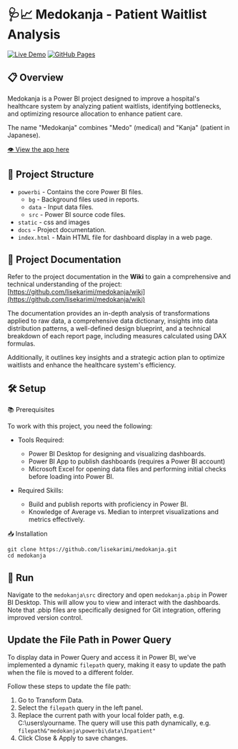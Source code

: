 # 🩺📈 Medokanja - Patient Waitlist Analysis

[![Live Demo](https://img.shields.io/badge/Live%20Demo-Power%20BI-blue?style=for-the-badge)](https://app.powerbi.com/view?r=eyJrIjoiNWJmZjVlMmEtZGJjZC00MjAyLWI0ZjUtNmMwYWRkMWNmNjRkIiwidCI6ImYxNThkZGMxLTExYTUtNDhjOS1iNjUzLWRhMzY5MTNjMGUxNyJ9)
[![GitHub Pages](https://img.shields.io/badge/GitHub%20Pages-Live%20Site-green?style=for-the-badge)](https://lisekarimi.github.io/medokanja/)

## 📋 Overview
Medokanja is a Power BI project designed to improve a hospital's healthcare system by analyzing patient waitlists, identifying bottlenecks, and optimizing resource allocation to enhance patient care.

The name "Medokanja" combines "Medo" (medical) and "Kanja" (patient in Japanese).

[👁️ View the app here](https://lisekarimi.github.io/medokanja/)

## 📂 Project Structure
- `powerbi` - Contains the core Power BI files.
    - `bg` - Background files used in reports.
    - `data` - Input data files.
    - `src` - Power BI source code files.
- `static` - css and images
- `docs` - Project documentation.
- `index.html` - Main HTML file for dashboard display in a web page.

## 📝 Project Documentation
Refer to the project documentation in the **Wiki** to gain a comprehensive and technical understanding of the project: [https://github.com/lisekarimi/medokanja/wiki](https://github.com/lisekarimi/medokanja/wiki)

The documentation provides an in-depth analysis of transformations applied to raw data, a comprehensive data dictionary, insights into data distribution patterns, a well-defined design blueprint, and a technical breakdown of each report page, including measures calculated using DAX formulas.

Additionally, it outlines key insights and a strategic action plan to optimize waitlists and enhance the healthcare system's efficiency.

## 🛠️ Setup

📚 Prerequisites

To work with this project, you need the following:
- Tools Required:
    - Power BI Desktop for designing and visualizing dashboards.
    - Power BI App to publish dashboards (requires a Power BI account)
    - Microsoft Excel for opening data files and performing initial checks before loading into Power BI.

- Required Skills:
    - Build and publish reports with proficiency in Power BI.
    - Knowledge of Average vs. Median to interpret visualizations and metrics effectively.

📥 Installation

```
git clone https://github.com/lisekarimi/medokanja.git
cd medokanja
```

## 🚀 Run

Navigate to the `medokanja\src` directory and open `medokanja.pbip` in Power BI Desktop. This will allow you to view and interact with the dashboards. Note that .pbip files are specifically designed for Git integration, offering improved version control.

## Update the File Path in Power Query
To display data in Power Query and access it in Power BI, we've implemented a dynamic `filepath` query, making it easy to update the path when the file is moved to a different folder.

Follow these steps to update the file path:
1. Go to Transform Data.
2. Select the `filepath` query in the left panel.
3. Replace the current path with your local folder path, e.g. C:\users\yourname. The query will use this path dynamically, e.g. `filepath&"medokanja\powerbi\data\Inpatient" `
4. Click Close & Apply to save changes.

